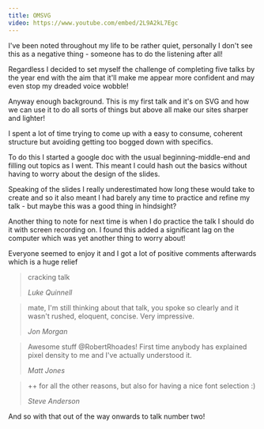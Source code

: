 ```yaml
---
title: OMSVG
video: https://www.youtube.com/embed/2L9A2kL7Egc
---
```


I've been noted throughout my life to be rather quiet, personally I don't see this as a negative thing - someone has to do the listening after all!

Regardless I decided to set myself the challenge of completing five talks by the year end with the aim that it'll make me appear more confident and may even stop my dreaded voice wobble!

Anyway enough background. This is my first talk and it's on SVG and how we can use it to do all sorts of things but above all make our sites sharper and lighter!

I spent a lot of time trying to come up with a easy to consume, coherent structure but avoiding getting too bogged down with specifics.

To do this I started a google doc with the usual beginning-middle-end and filling out topics as I went. This meant I could hash out the basics without having to worry about the design of the slides.

Speaking of the slides I really underestimated how long these would take to create and so it also meant I had barely any time to practice and refine my talk - but maybe this was a good thing in hindsight?

Another thing to note for next time is when I do practice the talk I should do it with screen recording on. I found this added a significant lag on the computer which was yet another thing to worry about!

Everyone seemed to enjoy it and I got a lot of positive comments afterwards which is a huge relief

<blockquote>
    <p>cracking talk</p>
    <cite>Luke Quinnell</cite>
</blockquote>

<blockquote>
    <p>mate, I'm still thinking about that talk, you spoke so clearly and it wasn't rushed, eloquent, concise. Very impressive.</p>
    <cite>Jon Morgan</cite>
</blockquote>

<blockquote>
    <p>Awesome stuff @RobertRhoades! First time anybody has explained pixel density to me and I've actually understood it.</p>
    <cite>Matt Jones</cite>
</blockquote>

<blockquote>
    <p>++ for all the other reasons, but also for having a nice font selection :)</p>
    <cite>Steve Anderson</cite>
</blockquote>

And so with that out of the way onwards to talk number two!
